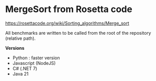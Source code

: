 # MergeSort from Rosetta code
https://rosettacode.org/wiki/Sorting_algorithms/Merge_sort

All benchmarks are written to be called from the root of the repository (relative path).

**Versions**

- Python : faster version
- Javascript (NodeJS) 
- C# (.NET 7) 
- Java 21
